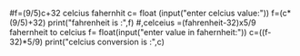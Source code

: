 #f=(9/5)c+32 celcius fahernhit
c= float (input("enter celcius value:"))
f=(c*(9/5)+32)
print("fahrenheit is :",f)
#,celceius =(fahrenheit-32)x5/9 fahernheit to celcius
f= float(input("enter value in fahernheit:"))
c=((f-32)*5/9)
print("celcius conversion is :",c)
